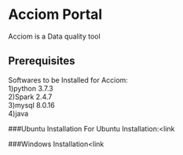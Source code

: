 # Acciom Portal
Acciom is a Data quality tool

## Prerequisites
Softwares to be Installed for Acciom:<br>
1)python 3.7.3 <br>
2)Spark 2.4.7 <br>
3)mysql 8.0.16 <br>
4)java <br>

###Ubuntu Installation
For Ubuntu Installation:<link

###Windows Installation<link

